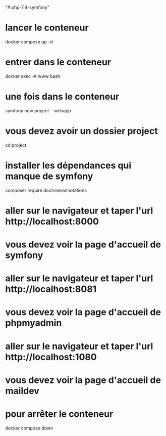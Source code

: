 "# php-7.4-symfony" 
# lancer le conteneur

docker compose up -d



# entrer dans le conteneur

docker exec -it www bash



# une fois dans le conteneur 
symfony new project --webapp
# vous devez avoir un dossier project 
cd project

# installer les dépendances qui manque de symfony
composer require doctrine/annotations

# aller sur le navigateur et taper l'url http://localhost:8000
# vous devez voir la page d'accueil de symfony
# aller sur le navigateur et taper l'url http://localhost:8081
# vous devez voir la page d'accueil de phpmyadmin
# aller sur le navigateur et taper l'url http://localhost:1080
# vous devez voir la page d'accueil de maildev
# pour arrêter le conteneur
docker compose down

